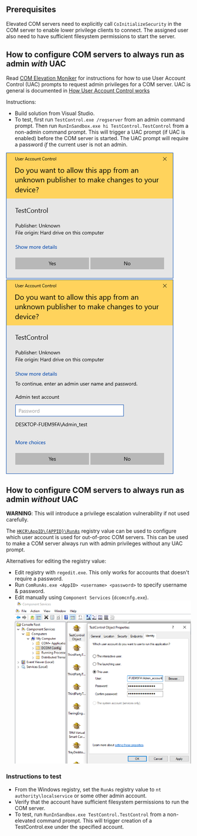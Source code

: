 ## Prerequisites

Elevated COM servers need to explicitly call `CoInitializeSecurity` in the COM server to enable lower privilege clients to connect. The assigned user also need to have sufficient filesystem permissions to start the server.


## How to configure COM servers to always run as admin _with_ UAC

Read [COM Elevation Moniker](https://docs.microsoft.com/en-us/windows/win32/com/the-com-elevation-moniker) for instructions for how to use User Account Control (UAC) prompts to request admin privileges for a COM server. UAC is general is documented in [How User Account Control works](https://docs.microsoft.com/en-us/windows/security/identity-protection/user-account-control/how-user-account-control-works)


Instructions:
* Build solution from Visual Studio.
* To test, first run `TestControl.exe /regserver` from an admin command prompt. Then run `RunInSandbox.exe hi TestControl.TestControl` from a non-admin command prompt. This will trigger a UAC prompt (if UAC is enabled) before the COM server is started. The UAC prompt will require a password _if_ the current user is not an admin.

![UAC_prompt](UAC_prompt.png) ![UAC_prompt_pw](UAC_prompt_pw.png)  


## How to configure COM servers to always run as admin _without_ UAC

**WARNING**: This will introduce a privilege escalation vulnerability if not used carefully.

The [`HKCR\AppID\{APPID}\RunAs`](https://learn.microsoft.com/en-us/windows/win32/com/runas) registry value can be used to configure which user account is used for out-of-proc COM servers. This can be used to make a COM server always run with admin privileges without any UAC prompt.

Alternatives for editing the registry value:
* Edit registry with `regedit.exe`. This only works for accounts that doesn't require a password.
* Run `ComRunAs.exe <AppID> <username> <password>` to specify username & password.
* Edit manually using `Component Services` (`dcomcnfg.exe`).
![DCOM_RunAs](DCOM_RunAs.png)  


### Instructions to test
* From the Windows registry, set the `RunAs` registry value to `nt authority\localservice` or some other admin account.
* Verify that the account have sufficient filesystem permissions to run the COM server.
* To test, run `RunInSandbox.exe TestControl.TestControl` from a non-elevated command prompt. This will trigger creation of a TestControl.exe under the specified account.
